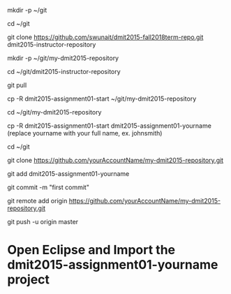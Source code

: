 mkdir -p ~/git

cd ~/git

git clone https://github.com/swunait/dmit2015-fall2018term-repo.git dmit2015-instructor-repository

mkdir -p ~/git/my-dmit2015-repository

cd ~/git/dmit2015-instructor-repository

git pull

cp -R dmit2015-assignment01-start ~/git/my-dmit2015-repository

cd ~/git/my-dmit2015-repository

cp -R dmit2015-assignment01-start dmit2015-assignment01-yourname (replace yourname with your full name, ex. johnsmith)

cd ~/git

git clone https://github.com/yourAccountName/my-dmit2015-repository.git

git add dmit2015-assignment01-yourname

git commit -m "first commit"

git remote add origin https://github.com/yourAccountName/my-dmit2015-repository.git

git push -u origin master

# Open Eclipse and Import the dmit2015-assignment01-yourname project
